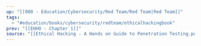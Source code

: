 ```yaml
---
up: "[[000 - Education/Cybersecurity/Red Team/Red Team|Red Team]]"
tags:
  - "#education/books/cybersecurity/redteam/ethicalhackingbook"
prev: "[[EHHO - Chapter 1]]"
source: "[[Ethical Hacking - A Hands on Guide to Penetration Testing.pdf]]"
---
```

